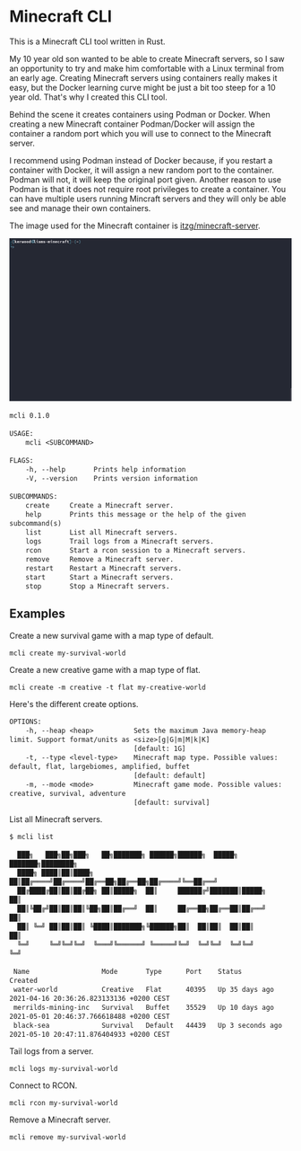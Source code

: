 # Minecraft CLI

This is a Minecraft CLI tool written in Rust.

My 10 year old son wanted to be able to create Minecraft servers, so I saw an opportunity to try and make him comfortable with a Linux terminal from an early age. Creating Minecraft servers using containers really makes it easy, but the Docker learning curve might be just a bit too steep for a 10 year old. That's why I created this CLI tool.

Behind the scene it creates containers using Podman or Docker. When creating a new Minecraft container Podman/Docker will assign the container a random port which you will use to connect to the Minecraft server.

I recommend using Podman instead of Docker because, if you restart a container with Docker, it will assign a new random port to the container. Podman will not, it will keep the original port given. Another reason to use Podman is that it does not require root privileges to create a container. You can have multiple users running Mincraft servers and they will only be able see and manage their own containers.


The image used for the Minecraft container is [itzg/minecraft-server](https://github.com/itzg/docker-minecraft-server). 

![](./mcli.gif)


```
mcli 0.1.0

USAGE:
    mcli <SUBCOMMAND>

FLAGS:
    -h, --help       Prints help information
    -V, --version    Prints version information

SUBCOMMANDS:
    create     Create a Minecraft server.
    help       Prints this message or the help of the given subcommand(s)
    list       List all Minecraft servers.
    logs       Trail logs from a Minecraft servers.
    rcon       Start a rcon session to a Minecraft servers.
    remove     Remove a Minecraft server.
    restart    Restart a Minecraft servers.
    start      Start a Minecraft servers.
    stop       Stop a Minecraft servers.
```


## Examples

Create a new survival game with a map type of default.
``` 
mcli create my-survival-world
``` 

Create a new creative game with a map type of flat.
``` 
mcli create -m creative -t flat my-creative-world
``` 

Here's the different create options.
```
OPTIONS:
    -h, --heap <heap>          Sets the maximum Java memory-heap limit. Support format/units as <size>[g|G|m|M|k|K]
                               [default: 1G]
    -t, --type <level-type>    Minecraft map type. Possible values: default, flat, largebiomes, amplified, buffet
                               [default: default]
    -m, --mode <mode>          Minecraft game mode. Possible values: creative, survival, adventure
                               [default: survival]
```

List all Minecraft servers.
```
$ mcli list

  ███╗   ███╗██╗███╗   ██╗███████╗ ██████╗██████╗  █████╗ ███████╗████████╗
  ████╗ ████║██║████╗  ██║██╔════╝██╔════╝██╔══██╗██╔══██╗██╔════╝╚══██╔══╝
  ██╔████╔██║██║██╔██╗ ██║█████╗  ██║     ██████╔╝███████║█████╗     ██║   
  ██║╚██╔╝██║██║██║╚██╗██║██╔══╝  ██║     ██╔══██╗██╔══██║██╔══╝     ██║   
  ██║ ╚═╝ ██║██║██║ ╚████║███████╗╚██████╗██║  ██║██║  ██║██║        ██║   
  ╚═╝     ╚═╝╚═╝╚═╝  ╚═══╝╚══════╝ ╚═════╝╚═╝  ╚═╝╚═╝  ╚═╝╚═╝        ╚═╝   

 Name                  Mode       Type      Port    Status              Created
 water-world           Creative   Flat      40395   Up 35 days ago      2021-04-16 20:36:26.823133136 +0200 CEST
 merrilds-mining-inc   Survival   Buffet    35529   Up 10 days ago      2021-05-01 20:46:37.766618488 +0200 CEST
 black-sea             Survival   Default   44439   Up 3 seconds ago    2021-05-10 20:47:11.876404933 +0200 CEST
```

Tail logs from a server.
```
mcli logs my-survival-world
```

Connect to RCON.
```
mcli rcon my-survival-world
```

Remove a Minecraft server.
```
mcli remove my-survival-world
```



